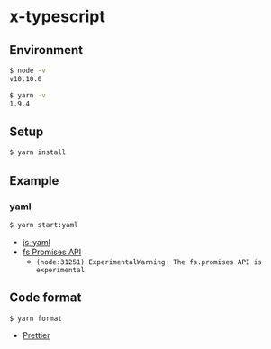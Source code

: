 # x-typescript

## Environment

```bash
$ node -v
v10.10.0

$ yarn -v
1.9.4
```

## Setup

```bash
$ yarn install
```

## Example

### yaml

```bash
$ yarn start:yaml
```

- [js-yaml](https://github.com/nodeca/js-yaml)
- [fs Promises API](https://nodejs.org/api/fs.html#fs_fs_promises_api)
  - `(node:31251) ExperimentalWarning: The fs.promises API is experimental`

## Code format

```bash
$ yarn format
```

- [Prettier](https://prettier.io/docs/en/index.html)

